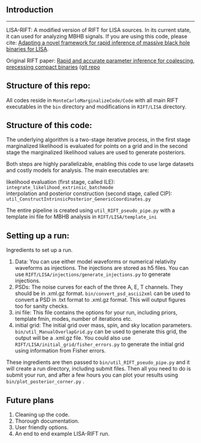 ## Introduction
***
LISA-RIFT: A modified version of RIFT for LISA sources. In its current state, it can used for analyzing MBHB signals. If you are using this code, please cite: [Adapting a novel framework for rapid inference of massive black hole binaries for LISA](http://arxiv.org/abs/2410.15542). 

Original RIFT paper: [Rapid and accurate parameter inference for coalescing, precessing compact binaries](http://arxiv.org/abs/1805.10457) ([git repo](https://github.com/oshaughn/research-projects-RIT/ )

## Structure of this repo:
All codes reside in `MonteCarloMarginalizeCode/Code` with all main RIFT executables in the `bin` directory and modifications in `RIFT/LISA` directory.

## Structure of this code:
The underlying algorithm is a two-stage iterative process, in the first stage marginalized likelihood is evaluated for points on a grid and in the second stage the marginalized likelihood values are used to generate posteriors. 

Both steps are highly parallelizable, enabling this code to use large datasets and costly models for analysis. The main executables are:

likelihood evaluation (first stage, called ILE): `integrate_likelihood_extrinsic_batchmode`<br>
interpolation and posterior construction (second stage, called CIP): `util_ConstructIntrinsicPosterior_GenericCoordinates.py`

The entire pipeline is created using `util_RIFT_pseudo_pipe.py` with a template ini file for MBHB analysis in `RIFT/LISA/template_ini`

## Setting up a run:
Ingredients to set up a run. 
1) Data: You can use either model waveforms or numerical relativity waveforms as injections. The injections are stored as h5 files. You can use `RIFT/LISA/injections/generate_injections.py` to generate injections.
2) PSDs: The noise curves for each of the three A, E, T channels. They should be in .xml.gz format. `bin/convert_psd_ascii2xml` can be used to convert a PSD in .txt format to .xml.gz format. This will output figures too for sanity checks.
3) ini file: This file contains the options for your run, including priors, template fmin, modes, number of iterations etc.
4) initial grid: The initial grid over mass, spin, and sky location parameters. `bin/util_ManualOverlapGrid.py` can be used to generate this grid, the output will be a .xml.gz file.  You could also use `RIFT/LISA/initial_grid/fisher_errors.py` to generate the initial grid using information from Fisher errors.

These ingredients are then passed to `bin/util_RIFT_pseudo_pipe.py` and it will create a run directory, including submit files. Then all you need to do is submit your run, and after a few hours you can plot your results using `bin/plot_posterior_corner.py` . 

## Future plans
1) Cleaning up the code.
2) Thorough documentation.
3) User friendly options.
4) An end to end example LISA-RIFT run.



